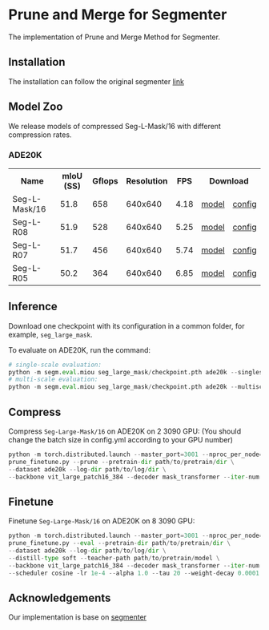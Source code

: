 # Prune and Merge for Segmenter 

The implementation of Prune and Merge Method for Segmenter.
 
## Installation

The installation can follow the original segmenter [link](https://github.com/rstrudel/segmenter)

## Model Zoo
We release models of compressed Seg-L-Mask/16 with different compression rates.

### ADE20K

<table>
  <tr>
    <th>Name</th>
    <th>mIoU (SS)</th>
    <th>Gflops </th>
    <th>Resolution</th>
    <th>FPS</th>
    <th colspan="3">Download</th>
  </tr>
<tr>
    <td>Seg-L-Mask/16</td>
    <td>51.8</td>
    <td>658</td>
    <td>640x640</td>
    <td>4.18</td>
    <td><a href="https://www.rocq.inria.fr/cluster-willow/rstrudel/segmenter/checkpoints/ade20k/seg_large_mask_640/checkpoint.pth">model</a></td>
    <td><a href="https://www.rocq.inria.fr/cluster-willow/rstrudel/segmenter/checkpoints/ade20k/seg_large_mask_640/variant.yml">config</a></td>
  </tr>
<tr>
    <td>Seg-L-R08</td>
    <td>51.9</td>
    <td>528</td>
    <td>640x640</td>
    <td>5.25</td>
    <td><a href="https://drive.google.com/file/d/1WvC1KZ8ro3BSE_qSC7q4yvhXSeYPu9Ox/view?usp=drive_link">model</a></td>
    <td><a href="https://drive.google.com/file/d/18jImqbNma_IcoJ4eUF97UbjRMqMv5Z18/view?usp=drive_link">config</a></td>
  </tr>
<tr>
    <td>Seg-L-R07</td>
    <td>51.7</td>
    <td>456</td>
    <td>640x640</td>
    <td>5.74</td>
    <td><a href="https://drive.google.com/file/d/1IolNkoYzq0U9Ot5YhImgv4TjlNLqP-yW/view?usp=drive_link">model</a></td>
    <td><a href="https://drive.google.com/file/d/13I-S2a37sy_1x3UB77WJnxksg_BXclt1/view?usp=drive_link">config</a></td>
  </tr>
<tr>
    <td>Seg-L-R05</td>
    <td>50.2</td>
    <td>364</td>
    <td>640x640</td>
    <td>6.85</td>
    <td><a href="https://drive.google.com/file/d/18OmWOEWzRTz3Ee-yePYEJ2OaIDn5mDmr/view?usp=drive_link">model</a></td>
    <td><a href="https://drive.google.com/file/d/1q0ZjvQliNmD7LGg3dNY_3qbBA_sxflqI/view?usp=drive_link">config</a></td>
  </tr>
</table>



## Inference

Download one checkpoint with its configuration in a common folder, for example, `seg_large_mask`.

To evaluate on ADE20K, run the command:
```python
# single-scale evaluation:
python -m segm.eval.miou seg_large_mask/checkpoint.pth ade20k --singlescale
# multi-scale evaluation:
python -m segm.eval.miou seg_large_mask/checkpoint.pth ade20k --multiscale
```

## Compress

Compress `Seg-Large-Mask/16` on ADE20K on 2 3090 GPU:
(You should change the batch size in config.yml according to your GPU number)
```python
python -m torch.distributed.launch --master_port=3001 --nproc_per_node=2 --use_env \
prune_finetune.py --prune --pretrain-dir path/to/pretrain/dir \
--dataset ade20k --log-dir path/to/log/dir \
--backbone vit_large_patch16_384 --decoder mask_transformer --iter-num 100
```

## Finetune

Finetune `Seg-Large-Mask/16` on ADE20K on 8 3090 GPU:
```python
python -m torch.distributed.launch --master_port=3001 --nproc_per_node=8 --use_env \
prune_finetune.py --eval --pretrain-dir path/to/pretrain/dir \
--dataset ade20k --log-dir path/to/log/dir \
--distill-type soft --teacher-path path/to/pretrain/model \
--backbone vit_large_patch16_384 --decoder mask_transformer --iter-num 0  \
--scheduler cosine -lr 1e-4 --alpha 1.0 --tau 20 --weight-decay 0.0001 
```




## Acknowledgements

Our implementation is base on [segmenter]()
